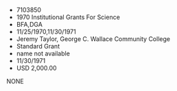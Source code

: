 * 7103850
* 1970 Institutional Grants For Science
* BFA,DGA
* 11/25/1970,11/30/1971
* Jeremy Taylor, George C. Wallace Community College
* Standard Grant
*   name not available
* 11/30/1971
* USD 2,000.00

NONE